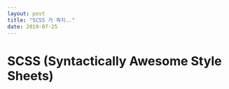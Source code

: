 ```yaml
---
layout: post
title: "SCSS 가 뭐지.."
date: 2019-07-25
---
```

# SCSS (Syntactically Awesome Style Sheets)
